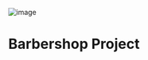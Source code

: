 ![image](https://user-images.githubusercontent.com/60454486/181079519-0c342b47-394f-4b22-8525-981e3d3494c6.png)

# Barbershop Project 
